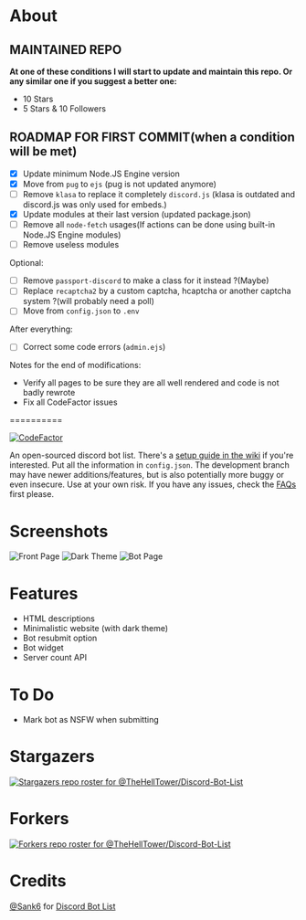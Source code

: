 # About

## MAINTAINED REPO

<strong>At one of these conditions I will start to update and maintain this repo. Or any similar one if you suggest a better one:</strong>

- 10 Stars
- 5 Stars & 10 Followers

## ROADMAP FOR FIRST COMMIT(when a condition will be met)

- [x] Update minimum Node.JS Engine version
- [x] Move from `pug` to `ejs` (pug is not updated anymore)
- [ ] Remove `klasa` to replace it completely `discord.js` (klasa is outdated and discord.js was only used for embeds.)
- [x] Update modules at their last version (updated package.json)
- [ ] Remove all `node-fetch` usages(If actions can be done using built-in Node.JS Engine modules)
- [ ] Remove useless modules

Optional:
- [ ] Remove `passport-discord` to make a class for it instead ?(Maybe)
- [ ] Replace `recaptcha2` by a custom captcha, hcaptcha or another captcha system ?(will probably need a poll)
- [ ] Move from `config.json` to `.env`

After everything:
- [ ] Correct some code errors (`admin.ejs`)

Notes for the end of modifications:
- Verify all pages to be sure they are all well rendered and code is not badly rewrote
- Fix all CodeFactor issues

==========

[![CodeFactor](https://www.codefactor.io/repository/github/thehelltower/discord-bot-list/badge)](https://www.codefactor.io/repository/github/thehelltower/discord-bot-list)

An open-sourced discord bot list.
There's a [setup guide in the wiki](https://github.com/TheHellTower/Discord-Bot-List/wiki/Setup-Information) if you're interested. Put all the information in `config.json`.
The development branch may have newer additions/features, but is also potentially more buggy or even insecure. Use at your own risk.
If you have any issues, check the [FAQs](https://github.com/TheHellTower/Discord-Bot-List/wiki/FAQs) first please.

# Screenshots
![Front Page](/screenshots/front.png?raw=true "Front Page")
![Dark Theme](/screenshots/dark.png?raw=true "Dark Theme")
![Bot Page](/screenshots/bot.png?raw=true "Bot Page")


# Features
 - HTML descriptions
 - Minimalistic website (with dark theme)
 - Bot resubmit option
 - Bot widget
 - Server count API

# To Do
 - Mark bot as NSFW when submitting

# Stargazers
[![Stargazers repo roster for @TheHellTower/Discord-Bot-List](https://reporoster.com/stars/dark/notext/TheHellTower/Discord-Bot-List)](https://github.com/TheHellTower/Discord-Bot-List/stargazers)

# Forkers
[![Forkers repo roster for @TheHellTower/Discord-Bot-List](https://reporoster.com/forks/dark/notext/TheHellTower/Discord-Bot-List)](https://github.com/TheHellTower/Discord-Bot-List/network/members)

# Credits

[@Sank6](https://github.com/Sank6) for [Discord Bot List](https://github.com/Sank6/Discord-Bot-List)
